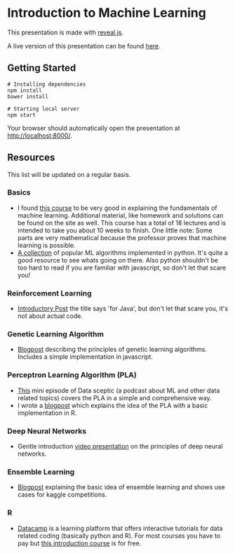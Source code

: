 # Introduction to Machine Learning
This presentation is made with [reveal.js](https://github.com/hakimel/reveal.js).

A live version of this presentation can be found [here](https://abisz.github.io/talk-ml-introduction/#/).

## Getting Started
```
# Installing dependencies
npm install
bower install

# Starting local server
npm start
```

Your browser should automatically open the presentation at [http://localhost:8000/](http://localhost:8000/).

## Resources
This list will be updated on a regular basis.

### Basics
- I found [this course](http://work.caltech.edu/telecourse.html) to be very good in explaining the fundamentals of machine learning.
Additional material, like homework and solutions can be found on the site as well.
This course has a total of 18 lectures and is intended to take you about 10 weeks to finish.
One little note: Some parts are very mathematical because the professor proves that machine learning is possible.
- [A collection](https://github.com/eriklindernoren/ML-From-Scratch) of popular ML algorithms implemented in python. It's quite a good resource to see whats going on there. Also python shouldn't be too hard to read if you are familiar with javascript, so don't let that scare you!

### Reinforcement Learning
- [Introductory Post](https://deeplearning4j.org/reinforcementlearning.html) the title says 'for Java', but don't let that scare you, it's not about actual code.

### Genetic Learning Algorithm
- [Blogpost](http://burakkanber.com/blog/machine-learning-genetic-algorithms-part-1-javascript/) describing the principles of genetic learning algorithms. Includes a simple implementation in javascript.

### Perceptron Learning Algorithm (PLA)
- [This](https://www.youtube.com/watch?v=rpxOVwKy3sc) mini episode of Data sceptic (a podcast about ML and other data related topics) covers the PLA in a simple and comprehensive way.
- I wrote a [blogpost](www.piedcode.com/introduction-to-machine-learning/) which explains the idea of the PLA with a basic implementation in R.

### Deep Neural Networks
- Gentle introduction [video presentation](https://www.youtube.com/watch?v=ILsA4nyG7I0) on the principles of deep neural networks.

### Ensemble Learning
- [Blogpost](http://mlwave.com/kaggle-ensembling-guide/) explaining the basic idea of ensemble learning and shows use cases for kaggle competitions.

### R
- [Datacamp](https://www.datacamp.com/) is a learning platform that offers interactive tutorials for data related coding (basically python and R). For most courses you have to pay but [this introduction course](https://www.datacamp.com/courses/free-introduction-to-r) is for free.
